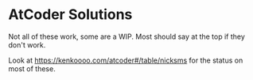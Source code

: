 # AtCoder Solutions

Not all of these work, some are a WIP. Most should say at the top if they don't work.

Look at https://kenkoooo.com/atcoder#/table/nicksms for the status on most of these. 